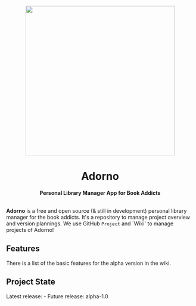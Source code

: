 <div align="center">
  <br />
  <img src="http://rezaha.com/blog/wp-content/uploads/2021/09/adorno-lib.jpg" height="400" />
  <h1>Adorno</h1>
  <strong>Personal Library Manager App for Book Addicts</strong>
  <br /><br />
</div>

**Adorno** is a free and open source (& still in development) personal library manager for the book addicts.
It's a repository to manage project overview and version plannings. We use GitHub `Project` and `Wiki' to manage projects of Adorno!

## Features
There is a list of the basic features for the alpha version in the wiki. 

## Project State
Latest release: -
Future release: alpha-1.0